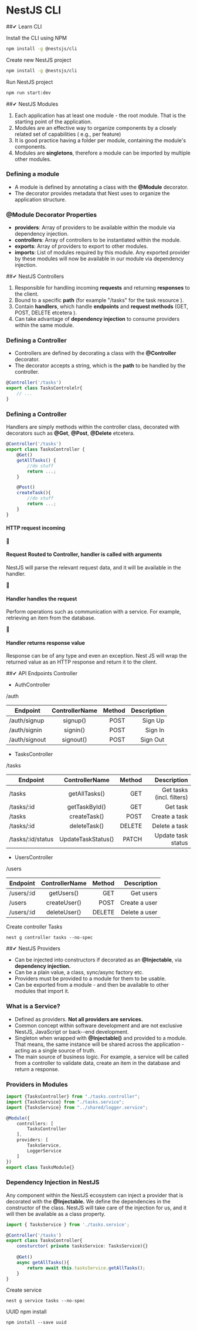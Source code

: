 # NestJS CLI

##✔ Learn CLI

Install the CLI using NPM

```bash
npm install -g @nestsjs/cli
```

Create new NestJS project 

```bash
npm install -g @nestsjs/cli
```

Run NestJS project

```bash
npm run start:dev
```

##✔  NestJS Modules
1. Each application has at least one module - the root module. That is the starting point of the application.
2. Modules are an effective way to organize components by a closely related set of capabilities ( e.g., per feature)
3. It is good practice having a folder per module, containing the module's components.
4. Modules are **singletons**, therefore a module can be imported by multiple other modules.

### Defining a module

- A module is defined by annotating a class with the **@Module** decorator.
- The decorator provides metadata that Nest uses to organize the application structure.

### **@Module** Decorator Properties

- **providers**: Array of providers to be available within the module via dependency injection.
- **controllers**: Array of controllers to be instantiated within the module.
- **exports**: Array of providers to export to other modules.
- **imports**: List of modules required by this module. Any exported provider by these modules will now be available in our module via dependency injection.

##✔  NestJS Controllers

1. Responsible for handling incoming **requests** and returning **responses** to the client.
2. Bound to a specific **path** (for example "/tasks" for the task resource ).
3. Contain **handlers**, which handle **endpoints** and **request methods** (GET, POST, DELETE etcetera ).
4. Can take advantage of **dependency injection** to consume providers within the same module.

### Defining a Controller

- Controllers are defined by decorating a class with the **@Controller** decorator.
- The decorator accepts a string, which is the **path** to be handled by the controller.

```ts
@Controller('/tasks')
export class TasksControlelr{
    // ...
}
```

### Defining a Controller
Handlers are simply methods within the controller class, decorated with decorators such as **@Get**, **@Post**, **@Delete** etcetera.

```typescript
@Controller('/tasks')
export class TasksController {
    @Get()
    getAllTasks() {
        //do stuff
        return ...;
    }

    @Post()
    createTask(){
        //do stuff
        return ...;
    }
}
```

#### HTTP request incoming

🔻
#### Request Routed to Controller, handler is called with arguments 
NestJS will parse the relevant request data, and it will be available in the handler.

🔻
#### Handler handles the request
Perform operations such as communication with a service. For example, retrieving an item from the database.

🔻
#### Handler returns response value
Response can be of any type and even an exception. Nest JS will wrap the returned value as an HTTP response and return it to the client.

##✔  API Endpoints Controller

- AuthController 

/auth

| Endpoint   |      ControllerName      |  Method |  Description |
|----------|:-------------:|------:|------:|
| /auth/signup | signup() | POST |    Sign Up |
| /auth/signin | signin() | POST |    Sign In |
| /auth/signout | signout() | POST |    Sign Out |

- TasksController

/tasks

| Endpoint   |      ControllerName      |  Method |  Description |
|----------|:-------------:|------:|------:|
| /tasks | getAllTasks() | GET | Get tasks (incl. filters) |
| /tasks/:id | getTaskById() | GET | Get task |
| /tasks | createTask() | POST |    Create a task |
| /tasks/:id | deleteTask() | DELETE |    Delete a task |
| /tasks/:id/status | UpdateTaskStatus() | PATCH |    Update task status |

- UsersController

/users

| Endpoint   |      ControllerName      |  Method |  Description |
|----------|:-------------:|------:|------:|
| /users/:id | getUsers() | GET |   Get users |
| /users | createUser() | POST |    Create a user |
| /users/:id | deleteUser() | DELETE |    Delete a user |


Create controller Tasks
```shell
nest g controller tasks --no-spec
```

##✔  NestJS Providers

- Can be injected into constructors if decorated as an **@Injectable**, via **dependency injection.**
- Can be a plain value, a class, sync/async factory etc.
- Providers must be provided to a module for them to be usable.
- Can be exported from a module - and then be available to other modules that import it.

### What is a Service?

- Defined as providers. **Not all providers are services.**
- Common concept within software development and are not exclusive NestJS, JavaScript or back--end development.
- Singleton when wrapped with **@Injectable()** and provided to a module. That means, the same instance will be shared across the application - acting as a single source of truth.
- The main source of business logic. For example, a service will be called from a controller to validate data, create an item in the database and return a response.


### Providers in Modules

```typescript
import {TasksController} from "./tasks.controller";
import {TasksService} from "./tasks.service";
import {TasksService} from "../shared/logger.service";

@Module({
    controllers: [
        TasksController
    ],
    providers: [
        TasksService,
        LoggerService
    ]
})
export class TasksModule{}
```


### Dependency Injection in NestJS
Any component within the NestJS ecosystem can inject a provider that is decorated with the **@Injectable.**
We define the dependencies in the constructor of the class. NestJS will take care of the injection for us, and it will then be available as a class property.

```typescript
import { TasksService } from './tasks.service';

@Controller('/tasks')
export class TasksController{
    consturctor( private tasksService: TasksService){}
    
    @Get()
    async getAllTasks(){
        return await this.tasksService.getAllTasks();
    }
}
```

Create service

```shell
nest g service tasks --no-spec
```

UUID npm install

```shell
npm install --save uuid
```